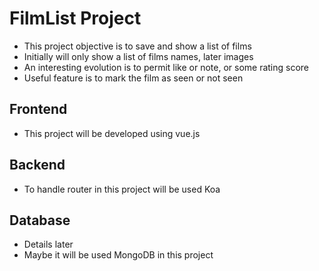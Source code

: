 # FilmList Project
- This project objective is to save and show a list of films
- Initially will only show a list of films names, later images
- An interesting evolution is to permit like or note, or some rating score
- Useful feature is to mark the film as seen or not seen


## Frontend
- This project will be developed using vue.js

## Backend
- To handle router in this project will be used Koa

## Database
- Details later
- Maybe it will be used MongoDB in this project